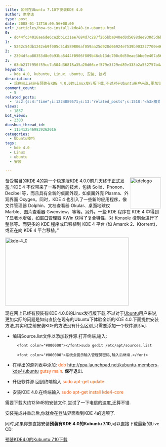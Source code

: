 ```yaml
---
title: 如何在Ubuntu 7.10下安装KDE 4.0
author: 摩摩诘
type: post
date: 2008-01-13T16:00:56+00:00
url: /articles/how-to-install-kde40-in-ubuntu.html
0:
  - dc44fc34016ae6de6ce2bb1c31ee7684d7c287f265bba040ed0d5698dee930d5d6b9a01139b4444fc78a8623ad64210e
1:
  - 5242c54db1242eb9f005c51d589806af059aa25d928d66924e7539b903227700e46bb995cd82c6764df39a76191ab0c3
2:
  - 2394dfaa80353d8c0b93ba5444f0906f809b46cb13dc700c0d50eae3bbe0e407a56b9a64a112f8a8e724c57a158b2700
3:
  - 63db217f956f59cc7a504d36818a35a20d66cef579e3f29ed89e333b2a552757b4a16fc7e6f0f72338f153b93faddb10
keywords:
  - kde 4.0, kubuntu, Linux, ubuntu, 安装, 技巧
description:
  - 现在网上已经有预装有KDE 4.0.0的Linux发行版下载,不过对于Ubuntu用户来说,更加实际的问题是如何直接在现有的Ubuntu下体验全新的KDE 4.0.下面提供安装方法,其实和之前安装KDE的方法没有什么区别,只需要添加一个软件源即可.
comment_count:
  - 5
related_posts:
  - 'a:2:{s:4:"time";i:1224889571;s:13:"related_posts";s:1518:"<h3>相关日志</h3><ul class="related_post"><li><a href="http://www.digglife.cn/articles/install-compiz-fusion-and-trouble-shooting-part2-2.html" title="Ubuntu Compiz Fusion安装和常见问题解决 Part.2">Ubuntu Compiz Fusion安装和常见问题解决 Part.2</a></li><li><a href="http://www.digglife.cn/articles/install-compiz-fusion-and-trouble-shooting-part1-2.html" title="Ubuntu Compiz Fusion安装和常见问题解决 Part.1">Ubuntu Compiz Fusion安装和常见问题解决 Part.1</a></li><li><a href="http://www.digglife.cn/articles/ubuntu-easter-eggs.html" title="Ubuntu复活节彩蛋">Ubuntu复活节彩蛋</a></li><li><a href="http://www.digglife.cn/articles/make-openoffice-run-faster-in-ubuntu.html" title="加快Open Office在Ubuntu中的运行速度">加快Open Office在Ubuntu中的运行速度</a></li><li><a href="http://www.digglife.cn/articles/how-to-install-software-in-ubuntu.html" title="Ubuntu技巧:Ubuntu软件安装方法完全指南">Ubuntu技巧:Ubuntu软件安装方法完全指南</a></li><li><a href="http://www.digglife.cn/articles/ubuntu%e6%9c%80%e7%ae%80%e5%8d%95%e7%9a%84ubuntu%e5%ae%89%e8%a3%85%e5%b7%a5%e5%85%b7wubiwindows-xp.html" title="Ubuntu:最简单的Ubuntu安装工具:Wubi(Windows XP)">Ubuntu:最简单的Ubuntu安装工具:Wubi(Windows XP)</a></li><li><a href="http://www.digglife.cn/articles/ubuntu%e8%ae%a9%e6%a1%8c%e9%9d%a2%e6%98%be%e7%a4%ba%e5%9b%9e%e6%94%b6%e7%ab%99.html" title="Ubuntu:让桌面显示回收站">Ubuntu:让桌面显示回收站</a></li></ul>";}'
views:
  - 1857
bot_views:
  - 2383
duoshuo_thread_id:
  - 1154125469839262016
categories:
  - Ubuntu技巧
tags:
  - kde 4.0
  - Linux
  - ubuntu
  - 安装

---
```

[<img src="https://www.digglife.net/wp-content/uploads/3/379/2008/01/windowslivewriterubuntu7.10kde4.0-1437bkdelogo-thumb.png" alt="kdelogo" align="right" border="0" height="100" width="100" />][1] 备受瞩目的KDE 4的第一个稳定版KDE 4.0.0前几天终于<a href="http://linuxtoy.org/archives/kde-400-released.html" title="KDE 4.0.0 发布" target="_blank">正式发布</a>.&#8221;KDE 4 不仅带来了一系列新的技术，包括 Solid、Phonon、Decibel 等，而且具有全新的桌面外观，如桌面外壳 Plasma、外观界面 Oxygen。同时，KDE 4 也引入了一些新的应用程序，像文件管理器 Dolphin、文档查看器 Okular、桌面地球仪 Marble、图片查看器 Gwenview，等等。另外，一些 KDE 程序在 KDE 4 中得到了显著地增强，如窗口管理器 KWin 获得了复合特性、对 Konsole 控制台进行了整修等。而更多的 KDE 程序或已移植到 KDE 4 平台 (如 Amarok 2、Ktorrent)，或正在向 KDE 4 平台移植。&#8221;

<!--more-->

[<img src="https://www.digglife.net/wp-content/uploads/3/379/2008/01/windowslivewriterubuntu7.10kde4.0-1437bkde-4-0-thumb.png" alt="kde-4_0" border="0" height="220" width="400" />][2]

现在网上已经有预装有KDE 4.0.0的Linux发行版下载,不过对于<a href="https://www.digglife.net/articles/category/about_ubuntu" title="Ubuntu技巧" target="_blank">Ubuntu</a>用户来说,更加实际的问题是如何直接在现有的Ubuntu下体验全新的KDE 4.0.下面提供安装方法,其实和之前安装KDE的方法没有什么区别,只需要添加一个软件源即可.

  * 编辑Source.list文件以添加软件源.打开终端,输入:

          <font color="#000000"></font>sudo gedit /etc/apt/sources.list

          <font color="#000000">系统会提示输入管理员密码,输入后继续.</font>

  * 在弹出的源列表中添加: <font color="#ff5809">deb http://ppa.launchpad.net/kubuntu-members-kde4/ubuntu gutsy main</font><font color="#000000">.</font> <font color="#000000">保存退出.</font>
  * 升级软件源.回到终端输入 <font color="#ff5809">sudo apt-get update</font>
  * 安装KDE 4.0.在终端输入 <font color="#ff5809">sudo apt-get install kde4-core</font>

需要下载大约125MB的安装文件,尝试了一下电信的速度,还算不错.

安装完成并重启后,你就会在登陆界面看到KDE 4的选项了.

同时,如果你想直接安装**预装有KDE 4.0的Kubuntu 7.10**,可以直接下载最新的Live CD:

<a href="http://cdimage.ubuntu.com/kubuntu/releases/gutsy/kde4/kubuntu-kde4.0-i386.iso" title="预装KDE4.0的Kubuntu 7.10下载" target="_blank">预装KDE4.0的Kubuntu 7.10下载</a>

 [1]: https://www.digglife.net/wp-content/uploads/3/379/2008/01/windowslivewriterubuntu7.10kde4.0-1437bkdelogo-2.png
 [2]: https://www.digglife.net/wp-content/uploads/3/379/2008/01/windowslivewriterubuntu7.10kde4.0-1437bkde-4-0-2.png

